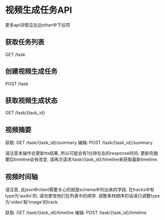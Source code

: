 # 视频生成任务API

更多api详情见左边other中下拉项

## 获取任务列表

GET /task

## 创建视频生成任务

POST /task

## 获取视频生成状态

GET /task/{task_id}

## 视频摘要

获取: GET /task/{task_id}/summary
编辑: POST /task/{task_id}/summary

请注意本操作会更新tts结果, 所以可能会有1分钟左右的response时间, 更新完摘要后timeline会有改变, 请再次请求/task/{task_id}/timeline来获取最新timeline.

## 视频时间轴

请注意, 此json中client需要关心的就是schema中列出来的字段. 在tracks中有type为'audio'的, 请勿更改他们在列表中的顺序. 调整素材顺序的话请只调整type为'video'和'image'的track.

获取: GET /task/{task_id}/timeline
编辑: POST /task/{task_id}/timeline
